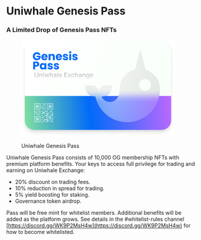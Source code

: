 # Uniwhale Genesis Pass

### **A Limited Drop of Genesis Pass NFTs**

<figure><img src=".gitbook/assets/Bank card (1).png" alt=""><figcaption><p>Uniwhale Genesis Pass</p></figcaption></figure>

Uniwhale Genesis Pass consists of 10,000 OG membership NFTs with premium platform benefits. Your keys to access full privilege for trading and earning on Uniwhale Exchange:

* 20% discount on trading fees.
* 10% reduction in spread for trading.
* 5% yield boosting for staking.
* Governance token airdrop.

Pass will be free mint for whitelist members. Additional benefits will be added as the platform grows. See details in the #whitelist-rules channel [https://discord.gg/WK9P2MsH4w](https://discord.gg/WK9P2MsH4w) for how to become whitelisted.
